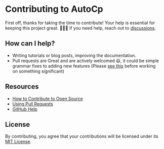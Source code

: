 # Contributing to AutoCp

First off, thanks for taking the time to contribute! Your help is essential for keeping this project great. 🎉🎉🎉 If
you need help, reach out to [discussions](https://github.com/Pushpavel/AutoCp/discussions/8?sort=new).

## How can I help?

- Writing tutorials or blog posts, improving the documentation.
- Pull requests are Great and are actively welcomed 😃, it could be simple grammar fixes to adding new features (Please [see this](https://pushpavel.github.io/AutoCp/#/docs/contributing/git) before working on something significant)

## Resources

- [How to Contribute to Open Source](https://opensource.guide/how-to-contribute/)
- [Using Pull Requests](https://help.github.com/articles/about-pull-requests/)
- [GitHub Help](https://help.github.com)

## License

By contributing, you agree that your contributions will be licensed under
its [MIT License](https://github.com/Pushpavel/AutoCp/blob/gh-pages/LICENSE).